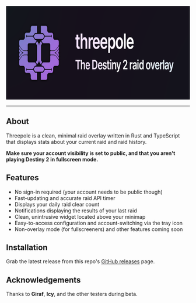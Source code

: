 <div align="center">
    <img src="./assets/banner.png" height="256px" alt="threepole banner"/>
</div>

---

## About

Threepole is a clean, minimal raid overlay written in Rust and TypeScript that displays stats about your current raid and raid history.

**Make sure your account visibility is set to public, and that you aren't playing Destiny 2 in fullscreen mode.**

## Features
- No sign-in required (your account needs to be public though)
- Fast-updating and accurate raid API timer
- Displays your daily raid clear count
- Notifications displaying the results of your last raid
- Clean, unintrusive widget located above your minimap
- Easy-to-access configuration and account-switching via the tray icon
- Non-overlay mode (for fullscreeners) and other features coming soon

## Installation

Grab the latest release from this repo's [GitHub releases](https://github.com/dessh/threepole/releases) page.

## Acknowledgements
Thanks to **Giraf**, **Icy**, and the other testers during beta.
